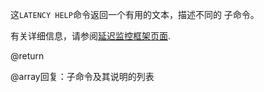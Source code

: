 这`LATENCY HELP`命令返回一个有用的文本，描述不同的
子命令。

有关详细信息，请参阅[延迟监控框架页面][lm].

[lm]: /topics/latency-monitor

@return

@array回复：子命令及其说明的列表
